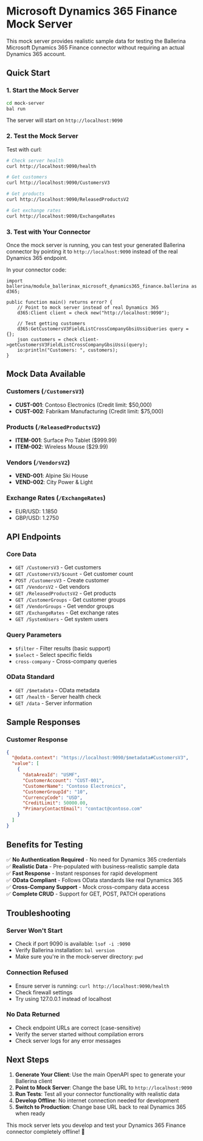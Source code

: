 # Microsoft Dynamics 365 Finance Mock Server

This mock server provides realistic sample data for testing the Ballerina Microsoft Dynamics 365 Finance connector without requiring an actual Dynamics 365 account.

## Quick Start

### 1. Start the Mock Server

```bash
cd mock-server
bal run
```

The server will start on `http://localhost:9090`

### 2. Test the Mock Server

Test with curl:
```bash
# Check server health
curl http://localhost:9090/health

# Get customers
curl http://localhost:9090/CustomersV3

# Get products  
curl http://localhost:9090/ReleasedProductsV2

# Get exchange rates
curl http://localhost:9090/ExchangeRates
```

### 3. Test with Your Connector

Once the mock server is running, you can test your generated Ballerina connector by pointing it to `http://localhost:9090` instead of the real Dynamics 365 endpoint.

In your connector code:
```ballerina
import ballerina/module_ballerinax_microsoft_dynamics365_finance.ballerina as d365;

public function main() returns error? {
    // Point to mock server instead of real Dynamics 365
    d365:Client client = check new("http://localhost:9090");
    
    // Test getting customers
    d365:GetCustomersV3FieldListCrossCompanyGbsiUssiQueries query = {};
    json customers = check client->getCustomersV3FieldListCrossCompanyGbsiUssi(query);
    io:println("Customers: ", customers);
}
```

## Mock Data Available

### Customers (`/CustomersV3`)
- **CUST-001**: Contoso Electronics (Credit limit: $50,000)
- **CUST-002**: Fabrikam Manufacturing (Credit limit: $75,000)

### Products (`/ReleasedProductsV2`)
- **ITEM-001**: Surface Pro Tablet ($999.99)
- **ITEM-002**: Wireless Mouse ($29.99)

### Vendors (`/VendorsV2`)
- **VEND-001**: Alpine Ski House
- **VEND-002**: City Power & Light

### Exchange Rates (`/ExchangeRates`)
- EUR/USD: 1.1850
- GBP/USD: 1.2750

## API Endpoints

### Core Data
- `GET /CustomersV3` - Get customers
- `GET /CustomersV3/$count` - Get customer count
- `POST /CustomersV3` - Create customer
- `GET /VendorsV2` - Get vendors
- `GET /ReleasedProductsV2` - Get products
- `GET /CustomerGroups` - Get customer groups
- `GET /VendorGroups` - Get vendor groups
- `GET /ExchangeRates` - Get exchange rates
- `GET /SystemUsers` - Get system users

### Query Parameters
- `$filter` - Filter results (basic support)
- `$select` - Select specific fields
- `cross-company` - Cross-company queries

### OData Standard
- `GET /$metadata` - OData metadata
- `GET /health` - Server health check
- `GET /data` - Server information

## Sample Responses

### Customer Response
```json
{
  "@odata.context": "https://localhost:9090/$metadata#CustomersV3",
  "value": [
    {
      "dataAreaId": "USMF",
      "CustomerAccount": "CUST-001",
      "CustomerName": "Contoso Electronics",
      "CustomerGroupId": "10",
      "CurrencyCode": "USD",
      "CreditLimit": 50000.00,
      "PrimaryContactEmail": "contact@contoso.com"
    }
  ]
}
```

## Benefits for Testing

✅ **No Authentication Required** - No need for Dynamics 365 credentials  
✅ **Realistic Data** - Pre-populated with business-realistic sample data  
✅ **Fast Response** - Instant responses for rapid development  
✅ **OData Compliant** - Follows OData standards like real Dynamics 365  
✅ **Cross-Company Support** - Mock cross-company data access  
✅ **Complete CRUD** - Support for GET, POST, PATCH operations  

## Troubleshooting

### Server Won't Start
- Check if port 9090 is available: `lsof -i :9090`
- Verify Ballerina installation: `bal version`
- Make sure you're in the mock-server directory: `pwd`

### Connection Refused
- Ensure server is running: `curl http://localhost:9090/health`
- Check firewall settings
- Try using 127.0.0.1 instead of localhost

### No Data Returned
- Check endpoint URLs are correct (case-sensitive)
- Verify the server started without compilation errors
- Check server logs for any error messages

## Next Steps

1. **Generate Your Client**: Use the main OpenAPI spec to generate your Ballerina client
2. **Point to Mock Server**: Change the base URL to `http://localhost:9090`
3. **Run Tests**: Test all your connector functionality with realistic data
4. **Develop Offline**: No internet connection needed for development
5. **Switch to Production**: Change base URL back to real Dynamics 365 when ready

This mock server lets you develop and test your Dynamics 365 Finance connector completely offline! 🎉
